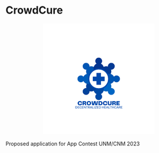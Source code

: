 # CrowdCure
<p align="center">
  <img src="logo.png"  width="300" height="300">
</p>
Proposed application for App Contest UNM/CNM 2023
